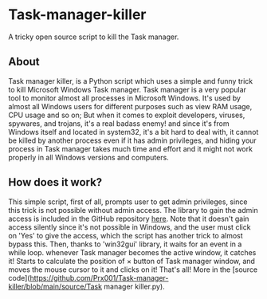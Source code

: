 # Task-manager-killer
A tricky open source script to kill the Task manager.
## About
Task manager killer, is a Python script which uses a simple and funny trick to kill Microsoft Windows Task manager.
Task manager is a very popular tool to monitor almost all processes in Microsoft Windows.
It's used by almost all Windows users for different purposes such as view RAM usage, CPU usage and so on;
But when it comes to exploit developers, viruses, spywares, and trojans, it's a real badass enemy!
and since it's from Windows itself and located in system32, it's a bit hard to deal with,
it cannot be killed by another process even if it has admin privileges, and hiding your process in Task manager takes
much time and effort and it might not work properly in all Windows versions and computers.
## How does it work?
This simple script, first of all, prompts user to get admin privileges, since this trick is not possible without admin access.
The library to gain the admin access is included in the GitHub repository [here](https://github.com/Prx001/Task-manager-killer/blob/main/Lib/admin.py).
Note that it doesn't gain access silently since it's not possible in Windows, and the user must click on 'Yes' to give the access,
which the script has another trick to almost bypass this.
Then, thanks to 'win32gui' library, it waits for an event in a while loop. whenever Task manager becomes the active window, it catches it!
Starts to calculate the position of × button of Task manager window, and moves the mouse cursor to it and clicks on it! That's all!
More in the [source code](https://github.com/Prx001/Task-manager-killer/blob/main/source/Task manager killer.py).
